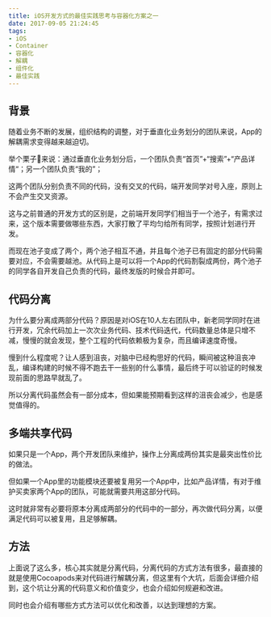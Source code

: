 ```yaml
---
title: iOS开发方式的最佳实践思考与容器化方案之一
date: 2017-09-05 21:24:45
tags: 
- iOS
- Container
- 容器化
- 解耦
- 组件化
- 最佳实践
---
```


## 背景

随着业务不断的发展，组织结构的调整，对于垂直化业务划分的团队来说，App的解耦需求变得越来越迫切。

举个栗子🌰来说：通过垂直化业务划分后，一个团队负责“首页”+“搜索”+“产品详情“；另一个团队负责“我的”；

这两个团队分别负责不同的代码，没有交叉的代码，端开发同学对号入座，原则上不会产生交叉资源。

这与之前普通的开发方式的区别是，之前端开发同学们相当于一个池子，有需求过来，这个版本需要做哪些东西，大家打散了平均匀给所有同学，按照计划进行开发。

而现在池子变成了两个，两个池子相互不通，并且每个池子已有固定的部分代码需要对应，不会需要越池。从代码上是可以将一个App的代码割裂成两份，两个池子的同学各自开发自己负责的代码，最终发版的时候合并即可。

## 代码分离

为什么要分离成两部分代码？原因是对iOS在10人左右团队中，新老同学同时在进行开发，冗余代码加上一次次业务代码、技术代码迭代，代码数量总体是只增不减，慢慢的就会发现，整个工程的代码依赖极为复杂，而且编译速度奇慢。

慢到什么程度呢？让人感到沮丧，对脑中已经构思好的代码，瞬间被这种沮丧冲乱，编译构建的时候不得不跑去干一些别的什么事情，最后终于可以验证的时候发现前面的思路早就乱了。

所以分离代码虽然会有一部分成本，但如果能预期看到这样的沮丧会减少，也是感觉值得的。

## 多端共享代码

如果只是一个App，两个开发团队来维护，操作上分离成两份其实是最突出性价比的做法。

但如果一个App里的功能模块还要被复用另一个App中，比如产品详情，有对于维护买卖家两个App的团队，可能就需要共用这部分代码。

这时就非常有必要将原本分离成两部分的代码中的一部分，再次做代码分离，以便满足代码可以被复用，且足够解耦。

## 方法

上面说了这么多，核心其实就是分离代码，分离代码的方式方法有很多，最直接的就是使用Cocoapods来对代码进行解耦分离，但这里有个大坑，后面会详细介绍到，这个坑让分离的代码意义和价值变少，也会介绍如何规避和改进。

同时也会介绍有哪些方式方法可以优化和改善，以达到理想的方案。


